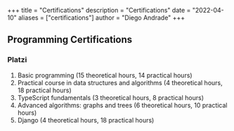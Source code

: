 +++
title = "Certifications"
description = "Certifications"
date = "2022-04-10"
aliases = ["certifications"]
author = "Diego Andrade"
+++

## Programming Certifications

### Platzi

1. Basic programming (15 theoretical hours, 14 practical hours)
2. Practical course in data structures and algorithms (4 theoretical hours, 18 practical hours)
3. TypeScript fundamentals (3 theoretical hours, 8 practical hours)
4. Advanced algorithms: graphs and trees (6 theoretical hours, 10 practical hours)
5. Django (4 theoretical hours, 18 practical hours)
